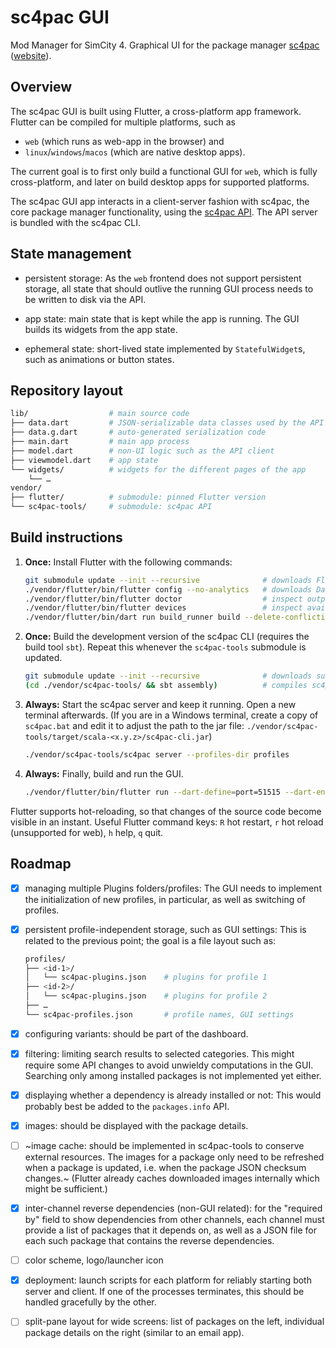# sc4pac GUI

Mod Manager for SimCity 4. Graphical UI for the package manager [sc4pac](https://github.com/memo33/sc4pac-tools) ([website](https://memo33.github.io/sc4pac/)).


## Overview

The sc4pac GUI is built using Flutter, a cross-platform app framework.
Flutter can be compiled for multiple platforms, such as

- `web` (which runs as web-app in the browser) and
- `linux`/`windows`/`macos` (which are native desktop apps).

The current goal is to first only build a functional GUI for `web`, which is fully cross-platform,
and later on build desktop apps for supported platforms.

The sc4pac GUI app interacts in a client-server fashion with sc4pac, the core package manager functionality,
using the [sc4pac API](https://memo33.github.io/sc4pac/#/api).
The API server is bundled with the sc4pac CLI.


## State management

- persistent storage: As the `web` frontend does not support persistent storage,
all state that should outlive the running GUI process needs to be written to disk via the API.

- app state: main state that is kept while the app is running. The GUI builds its widgets from the app state.

- ephemeral state: short-lived state implemented by `StatefulWidget`s, such as animations or button states.


## Repository layout

```sh
lib/                  # main source code
├── data.dart         # JSON-serializable data classes used by the API
├── data.g.dart       # auto-generated serialization code
├── main.dart         # main app process
├── model.dart        # non-UI logic such as the API client
├── viewmodel.dart    # app state
└── widgets/          # widgets for the different pages of the app
    └── …
vendor/
├── flutter/          # submodule: pinned Flutter version
└── sc4pac-tools/     # submodule: sc4pac API
```

## Build instructions

1. **Once:** Install Flutter with the following commands:
   ```sh
   git submodule update --init --recursive              # downloads Flutter repository (~2GB)
   ./vendor/flutter/bin/flutter config --no-analytics   # downloads Dart SDK and deactivates analytics
   ./vendor/flutter/bin/flutter doctor                  # inspect output to check everything is ok
   ./vendor/flutter/bin/flutter devices                 # inspect available devices, e.g. chrome (web) and linux (desktop)
   ./vendor/flutter/bin/dart run build_runner build --delete-conflicting-outputs   # needs to be rerun whenever ./lib/data.dart is modified
   ```

2. **Once:** Build the development version of the sc4pac CLI (requires the build tool `sbt`).
   Repeat this whenever the `sc4pac-tools` submodule is updated.
   ```sh
   git submodule update --init --recursive              # downloads submodule repositories
   (cd ./vendor/sc4pac-tools/ && sbt assembly)          # compiles sc4pac-cli.jar
   ```

3. **Always:** Start the sc4pac server and keep it running. Open a new terminal afterwards.
   (If you are in a Windows terminal, create a copy of `sc4pac.bat` and edit it to adjust the path to the jar file:
   `./vendor/sc4pac-tools/target/scala-<x.y.z>/sc4pac-cli.jar`)
   ```sh
   ./vendor/sc4pac-tools/sc4pac server --profiles-dir profiles
   ```

4. **Always:** Finally, build and run the GUI.
   ```sh
   ./vendor/flutter/bin/flutter run --dart-define=port=51515 --dart-entrypoint-args --launch-server=false    # you can directly choose a device with `--device-id <id>`
   ```

Flutter supports hot-reloading, so that changes of the source code become visible in an instant.
Useful Flutter command keys: `R` hot restart, `r` hot reload (unsupported for web), `h` help, `q` quit.


## Roadmap

- [x] managing multiple Plugins folders/profiles:
  The GUI needs to implement the initialization of new profiles, in particular, as well as switching of profiles.

- [x] persistent profile-independent storage, such as GUI settings:
  This is related to the previous point; the goal is a file layout such as:
  ```sh
  profiles/
  ├── <id-1>/
  │   └── sc4pac-plugins.json    # plugins for profile 1
  ├── <id-2>/
  │   └── sc4pac-plugins.json    # plugins for profile 2
  ├── …
  └── sc4pac-profiles.json       # profile names, GUI settings
  ```

- [x] configuring variants: should be part of the dashboard.

- [x] filtering: limiting search results to selected categories. This might require some API changes to avoid unwieldy computations in the GUI.
  Searching only among installed packages is not implemented yet either.

- [x] displaying whether a dependency is already installed or not: This would probably best be added to the `packages.info` API.

- [x] images: should be displayed with the package details.

- [ ] ~image cache: should be implemented in sc4pac-tools to conserve external resources.
  The images for a package only need to be refreshed when a package is updated, i.e. when the package JSON checksum changes.~
  (Flutter already caches downloaded images internally which might be sufficient.)

- [x] inter-channel reverse dependencies (non-GUI related): for the "required by" field to show dependencies from other channels,
  each channel must provide a list of packages that it depends on, as well as a JSON file for each such package that contains the reverse dependencies.

- [ ] color scheme, logo/launcher icon

- [x] deployment: launch scripts for each platform for reliably starting both server and client.
  If one of the processes terminates, this should be handled gracefully by the other.

- [ ] split-pane layout for wide screens: list of packages on the left, individual package details on the right (similar to an email app).
